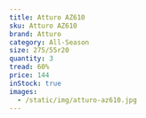 ```yaml
---
title: Atturo AZ610
sku: Atturo AZ610
brand: Atturo
category: All-Season
size: 275/55r20
quantity: 3
tread: 60%
price: 144
inStock: true
images:
  - /static/img/atturo-az610.jpg
---
```

